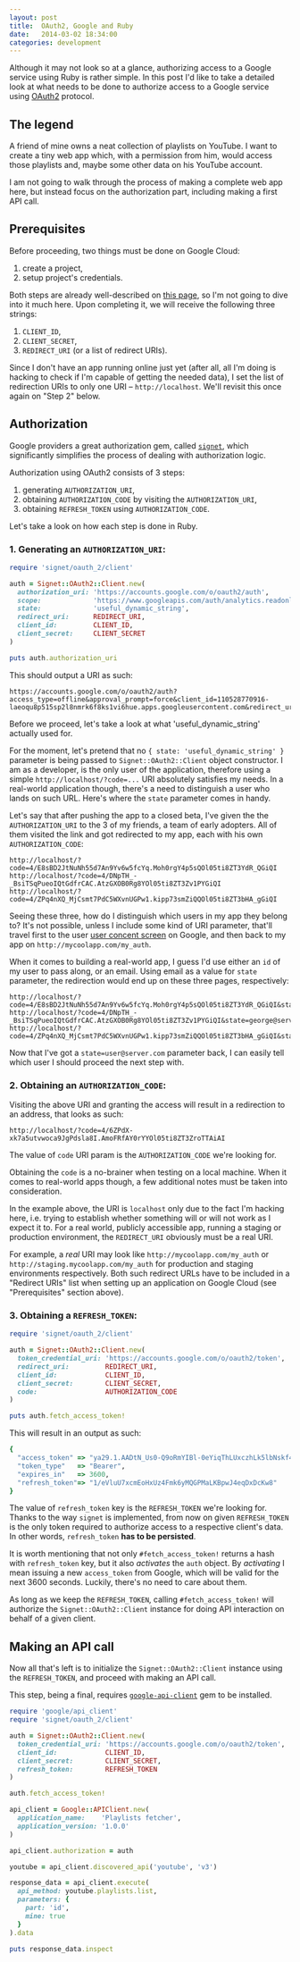 ```yaml
---
layout: post
title:  OAuth2, Google and Ruby
date:   2014-03-02 18:34:00
categories: development
---
```


Although it may not look so at a glance, authorizing access to a Google service using Ruby is rather simple. In this post I'd like to take a detailed look at what needs to be done to authorize access to a Google service using [OAuth2](http://oauth.net/2/) protocol.

## The legend

A friend of mine owns a neat collection of playlists on YouTube. I want to create a tiny web app which, with a permission from him, would access those playlists and, maybe some other data on his YouTube account.

I am not going to walk through the process of making a complete web app here, but instead focus on the authorization part, including making a first API call.

## Prerequisites

Before proceeding, two things must be done on Google Cloud:

1. create a project,
2. setup project's credentials.

Both steps are already well-described on [this page](https://developers.google.com/accounts/docs/OAuth2#basicsteps), so I'm not going to dive into it much here. Upon completing it, we will receive the following three strings:

1. `CLIENT_ID`,
2. `CLIENT_SECRET`,
3. `REDIRECT_URI` (or a list of redirect URIs).

Since I don't have an app running online just yet (after all, all I'm doing is hacking to check if I'm capable of getting the needed data), I set the list of redirection URIs to only one URI – `http://localhost`. We'll revisit this once again on "Step 2" below.

## Authorization

Google providers a great authorization gem, called [`signet`](https://github.com/google/signet), which significantly simplifies the process of dealing with authorization logic.

Authorization using OAuth2 consists of 3 steps:

1. generating `AUTHORIZATION_URI`,
2. obtaining `AUTHORIZATION_CODE` by visiting the `AUTHORIZATION_URI`,
3. obtaining `REFRESH_TOKEN` using `AUTHORIZATION_CODE`.

Let's take a look on how each step is done in Ruby.

### 1. Generating an `AUTHORIZATION_URI`:

```ruby
require 'signet/oauth_2/client'

auth = Signet::OAuth2::Client.new(
  authorization_uri: 'https://accounts.google.com/o/oauth2/auth',
  scope:             'https://www.googleapis.com/auth/analytics.readonly',
  state:             'useful_dynamic_string',
  redirect_uri:      REDIRECT_URI,
  client_id:         CLIENT_ID,
  client_secret:     CLIENT_SECRET
)

puts auth.authorization_uri
```

This should output a URI as such:

```
https://accounts.google.com/o/oauth2/auth?access_type=offline&approval_prompt=force&client_id=110528770916-laeoqu8p515sp2l8nmrk6f8ks1vi6hue.apps.googleusercontent.com&redirect_uri=http://localhost&response_type=code&scope=https://www.googleapis.com/auth/analytics.readonly&state=useful_dynamic_string
```

Before we proceed, let's take a look at what 'useful_dynamic_string' actually used for.

For the moment, let's pretend that no `{ state: 'useful_dynamic_string' }` parameter is being passed to `Signet::OAuth2::Client` object constructor. I am as a developer, is the only user of the application, therefore using a simple `http://localhost/?code=...` URI absolutely satisfies my needs. In a real-world application though, there's a need to distinguish a user who lands on such URL. Here's where the `state` parameter comes in handy.

Let's say that after pushing the app to a closed beta, I've given the the `AUTHORIZATION_URI` to the 3 of my friends, a team of early adopters. All of them visited the link and got redirected to my app, each with his own `AUTHORIZATION_CODE`:

```
http://localhost/?code=4/E8sBD2JtNuNh55d7An9Yv6w5fcYq.Moh0rgY4p5sQOl05ti8ZT3YdR_QGiQI
http://localhost/?code=4/DNpTH_-_BsiTSqPueoIQtGdfrCAC.AtzGXOB0Rg8YOl05ti8ZT3Zv1PYGiQI
http://localhost/?code=4/ZPq4nXQ_MjCsmt7PdC5WXvnUGPw1.kipp73smZiQQOl05ti8ZT3bHA_gGiQI
```

Seeing these three, how do I distinguish which users in my app they belong to? It's not possible, unless I include some kind of URI parameter, that'll travel first to the user [user concent screen](https://developers.google.com/accounts/docs/OAuth2Login#consentpageexperience) on Google, and then back to my app on `http://mycoolapp.com/my_auth`.

When it comes to building a real-world app, I guess I'd use either an `id` of my user to pass along, or an email. Using email as a value for `state` parameter, the redirection would end up on these three pages, respectively:

```
http://localhost/?code=4/E8sBD2JtNuNh55d7An9Yv6w5fcYq.Moh0rgY4p5sQOl05ti8ZT3YdR_QGiQI&state=mike@server.com
http://localhost/?code=4/DNpTH_-_BsiTSqPueoIQtGdfrCAC.AtzGXOB0Rg8YOl05ti8ZT3Zv1PYGiQI&state=george@server.com
http://localhost/?code=4/ZPq4nXQ_MjCsmt7PdC5WXvnUGPw1.kipp73smZiQQOl05ti8ZT3bHA_gGiQI&state=alice@server.com
```

Now that I've got a `state=user@server.com` parameter back, I can easily tell which user I should proceed the next step with.

### 2. Obtaining an `AUTHORIZATION_CODE`:

Visiting the above URI and granting the access will result in a redirection to an address, that looks as such:

```
http://localhost/?code=4/6ZPdX-xk7a5utvwoca9JgPdsla8I.AmoFRfAY0rYYOl05ti8ZT3ZroTTAiAI
```

The value of `code` URI param is the `AUTHORIZATION_CODE` we're looking for.

Obtaining the `code` is a no-brainer when testing on a local machine. When it comes to real-world apps though, a few additional notes must be taken into consideration.

In the example above, the URI is `localhost` only due to the fact I'm hacking here, i.e. trying to establish whether something will or will not work as I expect it to. For a real world, publicly accessible app, running a staging or production environment, the `REDIRECT_URI` obviously must be a real URI.

For example, a *real* URI may look like `http://mycoolapp.com/my_auth` or `http://staging.mycoolapp.com/my_auth` for production and staging environments respectively. Both such redirect URLs have to be included in a "Redirect URIs" list when setting up an application on Google Cloud (see "Prerequisites" section above).

### 3. Obtaining a `REFRESH_TOKEN`:

```ruby
require 'signet/oauth_2/client'

auth = Signet::OAuth2::Client.new(
  token_credential_uri: 'https://accounts.google.com/o/oauth2/token',
  redirect_uri:         REDIRECT_URI,
  client_id:            CLIENT_ID,
  client_secret:        CLIENT_SECRET,
  code:                 AUTHORIZATION_CODE
)

puts auth.fetch_access_token!
```

This will result in an output as such:

```ruby
{
  "access_token" => "ya29.1.AADtN_Us0-Q9oRmYIBl-0eYiqThLUxczhLk5lbNskf4nv7baj_2x1v6Oc0ptW3V18RYzZg",
  "token_type"   => "Bearer",
  "expires_in"   => 3600,
  "refresh_token"=> "1/eVluU7xcmEoHxUz4Fmk6yMQGPMaLKBpwJ4eqDxDcKw8"
}
```

The value of `refresh_token` key is the `REFRESH_TOKEN` we're looking for. Thanks to the way `signet` is implemented, from now on given `REFRESH_TOKEN` is the only token required to authorize access to a respective client's data. In other words, `refresh_token` **has to be persisted**.

It is worth mentioning that not only `#fetch_access_token!` returns a hash  with `refresh_token` key, but it also *activates* the `auth` object. By *activating* I mean issuing a new `access_token` from Google, which will be valid for the next 3600 seconds. Luckily, there's no need to care about them.

As long as we keep the `REFRESH_TOKEN`, calling `#fetch_access_token!` will authorize the `Signet::OAuth2::Client` instance for doing API interaction on behalf of a given client.

## Making an API call

Now all that's left is to initialize the `Signet::OAuth2::Client` instance using the `REFRESH_TOKEN`, and proceed with making an API call.

This step, being a final, requires [`google-api-client`](https://github.com/google/google-api-ruby-client) gem to be installed.

```ruby
require 'google/api_client'
require 'signet/oauth_2/client'

auth = Signet::OAuth2::Client.new(
  token_credential_uri: 'https://accounts.google.com/o/oauth2/token',
  client_id:            CLIENT_ID,
  client_secret:        CLIENT_SECRET,
  refresh_token:        REFRESH_TOKEN
)

auth.fetch_access_token!

api_client = Google::APIClient.new(
  application_name:    'Playlists fetcher',
  application_version: '1.0.0'
)

api_client.authorization = auth

youtube = api_client.discovered_api('youtube', 'v3')

response_data = api_client.execute(
  api_method: youtube.playlists.list,
  parameters: {
    part: 'id',
    mine: true
  }
).data

puts response_data.inspect
```
